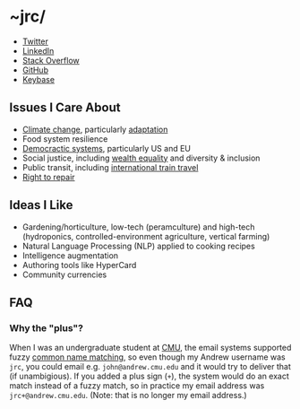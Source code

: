 # ~jrc/

* [Twitter](https://twitter.com/jrcplus)
* [LinkedIn](https://www.linkedin.com/in/johnrchang)
* [Stack Overflow](http://stackoverflow.com/users/594211/jrc)
* [GitHub](https://github.com/jrc)
* [Keybase](https://keybase.io/jrc)


## Issues I Care About

* [Climate change](https://350.org/), particularly [adaptation](https://www.collapselabs.org/)
* Food system resilience
* [Democractic systems](https://simonandschusterpublishing.com/why-were-polarized/), particularly US and EU
* Social justice, including [wealth equality](https://medium.com/@AnandWrites/the-thriving-world-the-wilting-world-and-you-209ffc24ab90) and diversity & inclusion
* Public transit, including [international train travel](https://back-on-track.eu/)
* [Right to repair](https://repair.eu/)

## Ideas I Like

* Gardening/horticulture, low-tech (peramculture) and high-tech (hydroponics, controlled-environment agriculture, vertical farming)
* Natural Language Processing (NLP) applied to cooking recipes
* Intelligence augmentation
* Authoring tools like HyperCard
* Community currencies


## FAQ

### Why the "plus"?

When I was an undergraduate student at [CMU](https://www.cmu.edu/), the email systems supported fuzzy [common name matching](https://web.archive.org/web/20000914184801/http://www.cmu.edu/computing/documentation/unix/cmuedu.html), so even though my Andrew username was `jrc`, you could email e.g. `john@andrew.cmu.edu` and it would try to deliver that (if unambigious). If you added a plus sign (`+`), the system would do an exact match instead of a fuzzy match, so in practice my email address was `jrc+@andrew.cmu.edu`. (Note: that is no longer my email address.)
